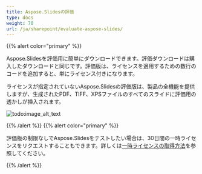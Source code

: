 ```yaml
---
title: Aspose.Slidesの評価
type: docs
weight: 70
url: /ja/sharepoint/evaluate-aspose-slides/
---
```


{{% alert color="primary" %}} 

Aspose.Slidesを評価用に簡単にダウンロードできます。評価ダウンロードは購入したダウンロードと同じです。評価版は、ライセンスを適用するための数行のコードを追加すると、単にライセンス付きになります。

ライセンスが指定されていないAspose.Slidesの評価版は、製品の全機能を提供しますが、生成されたPDF、TIFF、XPSファイルのすべてのスライドに評価用の透かしが挿入されます。

![todo:image_alt_text](evaluate-aspose-slides_1.png)

{{% /alert %}} {{% alert color="primary" %}} 

評価版の制限なしでAspose.Slidesをテストしたい場合は、30日間の一時ライセンスをリクエストすることもできます。詳しくは[一時ライセンスの取得方法](https://purchase.aspose.com/temporary-license)を参照してください。

{{% /alert %}}